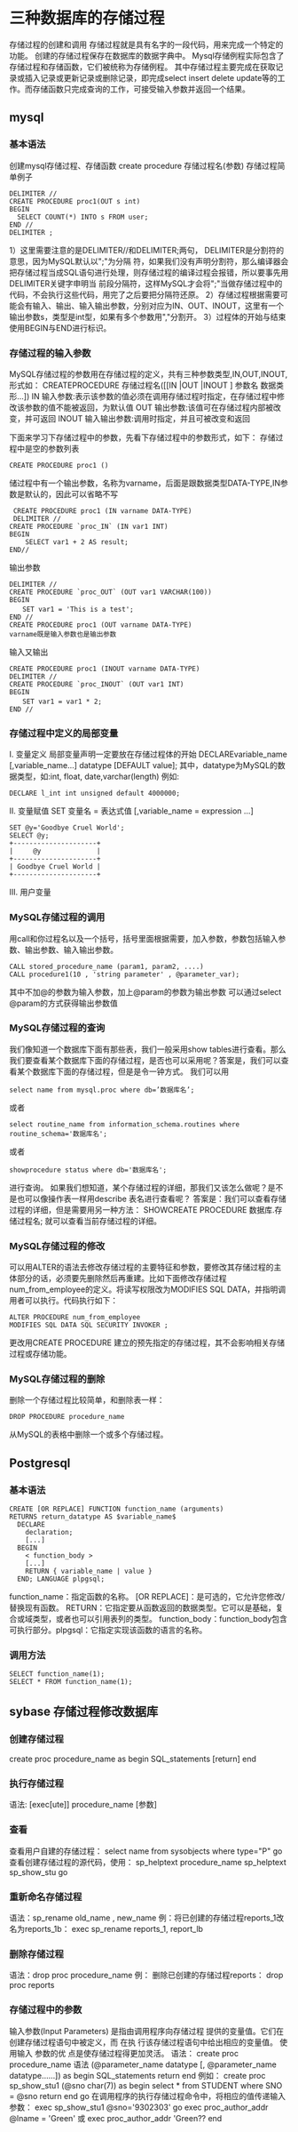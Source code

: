 
# 三种数据库的存储过程
存储过程的创建和调用
存储过程就是具有名字的一段代码，用来完成一个特定的功能。
创建的存储过程保存在数据库的数据字典中。
Mysql存储例程实际包含了存储过程和存储函数，它们被统称为存储例程。
其中存储过程主要完成在获取记录或插入记录或更新记录或删除记录，即完成select insert delete update等的工作。而存储函数只完成查询的工作，可接受输入参数并返回一个结果。

## mysql
### 基本语法
创建mysql存储过程、存储函数
create procedure 存储过程名(参数)
存储过程简单例子
```
DELIMITER // 
CREATE PROCEDURE proc1(OUT s int)
BEGIN
  SELECT COUNT(*) INTO s FROM user;
END //
DELIMITER ;

```
1）这里需要注意的是DELIMITER//和DELIMITER;两句， DELIMITER是分割符的意思，因为MySQL默认以";"为分隔 符，如果我们没有声明分割符，那么编译器会把存储过程当成SQL语句进行处理，则存储过程的编译过程会报错，所以要事先用DELIMITER关键字申明当 前段分隔符，这样MySQL才会将";"当做存储过程中的代码，不会执行这些代码，用完了之后要把分隔符还原。
2）存储过程根据需要可能会有输入、输出、输入输出参数，分别对应为IN、OUT、INOUT，这里有一个输出参数s，类型是int型，如果有多个参数用","分割开。
3）过程体的开始与结束使用BEGIN与END进行标识。
### 存储过程的输入参数
MySQL存储过程的参数用在存储过程的定义，共有三种参数类型,IN,OUT,INOUT,形式如：
CREATEPROCEDURE 存储过程名([[IN |OUT |INOUT ] 参数名 数据类形...])
IN 输入参数:表示该参数的值必须在调用存储过程时指定，在存储过程中修改该参数的值不能被返回，为默认值
OUT 输出参数:该值可在存储过程内部被改变，并可返回
INOUT 输入输出参数:调用时指定，并且可被改变和返回

下面来学习下存储过程中的参数，先看下存储过程中的参数形式，如下：
 存储过程中是空的参数列表
```
CREATE PROCEDURE proc1 ()
```
储过程中有一个输出参数，名称为varname，后面是跟数据类型DATA-TYPE,IN参数是默认的，因此可以省略不写
```
 CREATE PROCEDURE proc1 (IN varname DATA-TYPE)
 DELIMITER //
CREATE PROCEDURE `proc_IN` (IN var1 INT)
BEGIN
    SELECT var1 + 2 AS result;
END//
```
输出参数
```
DELIMITER //
CREATE PROCEDURE `proc_OUT` (OUT var1 VARCHAR(100))
BEGIN
　　SET var1 = 'This is a test';
END //
CREATE PROCEDURE proc1 (OUT varname DATA-TYPE)
varname既是输入参数也是输出参数
```
输入又输出
```
CREATE PROCEDURE proc1 (INOUT varname DATA-TYPE)
DELIMITER //
CREATE PROCEDURE `proc_INOUT` (OUT var1 INT)
BEGIN
　　SET var1 = var1 * 2;
END //
```
### 存储过程中定义的局部变量
Ⅰ. 变量定义
局部变量声明一定要放在存储过程体的开始
DECLAREvariable_name [,variable_name...] datatype [DEFAULT value];
其中，datatype为MySQL的数据类型，如:int, float, date,varchar(length)
例如:
```
DECLARE l_int int unsigned default 4000000;
```
Ⅱ. 变量赋值
SET 变量名 = 表达式值 [,variable_name = expression ...]
```
SET @y='Goodbye Cruel World';
SELECT @y;
+---------------------+
|     @y              |
+---------------------+
| Goodbye Cruel World |
+---------------------+
```
Ⅲ. 用户变量
### MySQL存储过程的调用
用call和你过程名以及一个括号，括号里面根据需要，加入参数，参数包括输入参数、输出参数、输入输出参数。
```
CALL stored_procedure_name (param1, param2, ....)
CALL procedure1(10 , 'string parameter' , @parameter_var);
```
其中不加@的参数为输入参数，加上@param的参数为输出参数
可以通过select  @param的方式获得输出参数值
### MySQL存储过程的查询
我们像知道一个数据库下面有那些表，我们一般采用show tables进行查看。那么我们要查看某个数据库下面的存储过程，是否也可以采用呢？答案是，我们可以查看某个数据库下面的存储过程，但是是令一钟方式。
我们可以用
```
select name from mysql.proc where db=’数据库名’;
```
或者
```
select routine_name from information_schema.routines where routine_schema='数据库名';
```
或者
```
showprocedure status where db='数据库名';
```
进行查询。
如果我们想知道，某个存储过程的详细，那我们又该怎么做呢？是不是也可以像操作表一样用describe 表名进行查看呢？
答案是：我们可以查看存储过程的详细，但是需要用另一种方法：
SHOWCREATE PROCEDURE 数据库.存储过程名;
就可以查看当前存储过程的详细。
### MySQL存储过程的修改
可以用ALTER的语法去修改存储过程的主要特征和参数，要修改其存储过程的主体部分的话，必须要先删除然后再重建。比如下面修改存储过程num_from_employee的定义。将读写权限改为MODIFIES SQL DATA，并指明调用者可以执行。代码执行如下：
```
ALTER PROCEDURE num_from_employee
MODIFIES SQL DATA SQL SECURITY INVOKER ;
```
更改用CREATE PROCEDURE 建立的预先指定的存储过程，其不会影响相关存储过程或存储功能。
### MySQL存储过程的删除
删除一个存储过程比较简单，和删除表一样：
```
DROP PROCEDURE procedure_name
```
从MySQL的表格中删除一个或多个存储过程。

## Postgresql
### 基本语法
```
CREATE [OR REPLACE] FUNCTION function_name (arguments)
RETURNS return_datatype AS $variable_name$
  DECLARE
    declaration; 
    [...]
  BEGIN
    < function_body >
    [...]
    RETURN { variable_name | value }
  END; LANGUAGE plpgsql;
```
function_name：指定函数的名称。
[OR REPLACE]：是可选的，它允许您修改/替换现有函数。
RETURN：它指定要从函数返回的数据类型。它可以是基础，复合或域类型，或者也可以引用表列的类型。
function_body：function_body包含可执行部分。plpgsql：它指定实现该函数的语言的名称。
### 调用方法
```
SELECT function_name(1);
SELECT * FROM function_name(1);
```

## sybase 存储过程修改数据库 
### 创建存储过程
create proc procedure_name as begin SQL_statements [return] end
### 执行存储过程
语法:  [exec[ute]] procedure_name [参数]
### 查看
查看用户自建的存储过程：
select name from sysobjects where type="P"
go
查看创建存储过程的源代码，使用： sp_helptext procedure_name
sp_helptext sp_show_stu
go
### 重新命名存储过程 
语法：sp_rename old_name , new_name 
例：将已创建的存储过程reports_1改名为reports_1b： exec sp_rename reports_1, report_lb
###  删除存储过程 
语法：drop proc procedure_name 
例： 删除已创建的存储过程reports： drop proc reports
### 存储过程中的参数
输入参数(Input Parameters) 是指由调用程序向存储过程 提供的变量值。它们在创建存储过程语句中被定义，而 在执 行该存储过程语句中给出相应的变量值。 使用输入 参数的优 点是使存储过程得更加灵活。
 语法： create proc procedure_name 语法 (@parameter_name datatype [, @parameter_name datatype……]) as begin SQL_statements return end
 例如：
create proc sp_show_stu1
(@sno char(7)) as
begin
    select * from STUDENT where SNO = @sno return
end
go
 在调用程序的执行存储过程命令中，将相应的值传递输入参数：
 exec sp_show_stu1 @sno='9302303'
go
exec proc_author_addr @lname = 'Green' 或 exec proc_author_addr 'Green?? end



